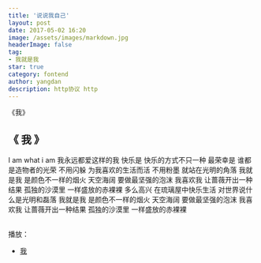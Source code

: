 ```yaml
---
title: '说说我自己'
layout: post
date: 2017-05-02 16:20
image: /assets/images/markdown.jpg
headerImage: false
tag:
- 我就是我
star: true
category: fontend
author: yangdan
description: http协议 http
---
```


<span style="font-size: 14px;"> 《我》</span>

## 《 我 》

<span>I am what i am</span>
<span>我永远都爱这样的我</span>
<span>快乐是</span>
<span>快乐的方式不只一种</span>
<span>最荣幸是</span>
<span>谁都是造物者的光荣</span>
<span>不用闪躲</span>
<span>为我喜欢的生活而活</span>
<span>不用粉墨</span>
<span>就站在光明的角落</span>
<span>我就是我</span>
<span>是颜色不一样的烟火</span>
<span>天空海阔</span>
<span>要做最坚强的泡沫</span>
<span>我喜欢我</span>
<span>让蔷薇开出一种结果</span>
<span>孤独的沙漠里</span>
<span>一样盛放的赤裸裸</span>
<span>多么高兴</span>
<span>在琉璃屋中快乐生活</span>
<span>对世界说什么是光明和磊落</span>
<span>我就是我</span>
<span>是颜色不一样的烟火</span>
<span>天空海阔</span>
<span>要做最坚强的泡沫</span>
<span>我喜欢我</span>
<span>让蔷薇开出一种结果</span>
<span>孤独的沙漠里</span>
<span>一样盛放的赤裸裸</span>

## 

### 


播放：

- [我](https://y.qq.com/portal/player.html)
